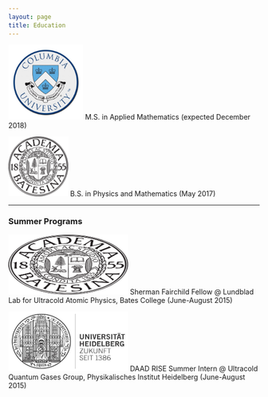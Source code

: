 ```yaml
---
layout: page
title: Education
---
```


<img src="/img/columbia_uni.jpg"  width="150" height="150"> M.S. in Applied Mathematics (expected December 2018)

<img src="/img/bates_uni.png"  width="120" height="120"> B.S. in Physics and Mathematics (May 2017)

___

### Summer Programs

<img src="/img/bates_uni.png"  width="240" height="120"> Sherman Fairchild Fellow @ Lundblad Lab for Ultracold Atomic Physics, Bates College (June-August 2015)

<img src="/img/heidelberg_uni.png"  width="240" height="120"> DAAD RISE Summer Intern @ Ultracold Quantum Gases Group, Physikalisches Institut Heidelberg (June-August 2015)
